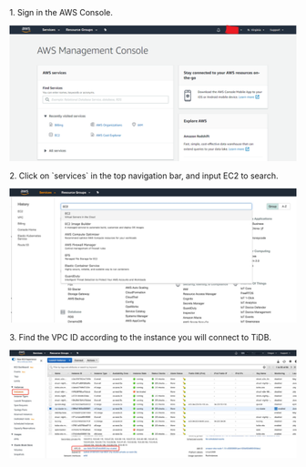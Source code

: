 <NavColumns>
<NavColumn>
<ColumnTitle>1. Sign in the AWS Console.<ColumnTitle>
  
![sign-in-aws](/peering/img/sign-in-aws.png)
</NavColumn>

<NavColumn>
<ColumnTitle>2. Click on `services` in the top navigation bar, and input EC2 to search.<ColumnTitle>
  
  
![ec2-search](/peering/img/ec2-search.jpg)
</NavColumn>


<NavColumn>
<ColumnTitle>3. Find the VPC ID according to the instance you will connect to TiDB.<ColumnTitle>
    
![find-vpc-id](/peering/img/find-vpc-id.jpg)
</NavColumn>
<NavColumns>
